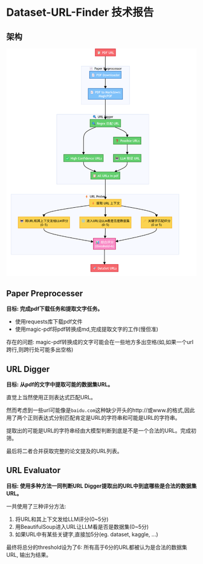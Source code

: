 # Dataset-URL-Finder 技术报告

## 架构

![架构图](pics/arch.png)

## Paper Preprocesser

**目标: 完成pdf下载任务和提取文字任务。**

- 使用requests库下载pdf文件
- 使用magic-pdf将pdf转换成md,完成提取文字的工作(慢但准)

存在的问题: magic-pdf转换成的文字可能会在一些地方多出空格(如,如果一个url跨行,则跨行处可能多出空格)

## URL Digger

**目标: 从pdf的文字中提取可能的数据集URL。**

直觉上当然使用正则表达式匹配URL。

然而考虑到一些url可能像是`baidu.com`这种缺少开头的http://或www.的格式,因此用了两个正则表达式分别匹配肯定是URL的字符串和可能是URL的字符串。

提取出的可能是URL的字符串经由大模型判断到底是不是一个合法的URL。完成初筛。

最后将二者合并获取完整的论文提及的URL列表。

## URL Evaluator

**目标: 使用多种方法一同判断URL Digger提取出的URL中到底哪些是合法的数据集URL。**

一共使用了三种评分方法:

1. 将URL和其上下文发给LLM评分(0~5分)
2. 用BeautifulSoup进入URL让LLM看是否是数据集(0~5分)
3. 如果URL中有某些关键字,直接加5分(eg. dataset, kaggle, ...)

最终将总分的threshold设为了6: 所有高于6分的URL都被认为是合法的数据集URL, 输出为结果。

